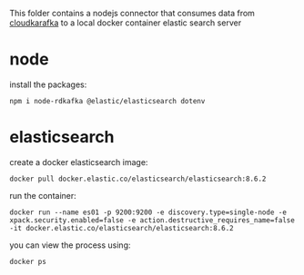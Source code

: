 This folder contains a nodejs connector that consumes data from [cloudkarafka](https://www.cloudkarafka.com/) to a local docker container elastic search server
# node
install the packages:
```
npm i node-rdkafka @elastic/elasticsearch dotenv
```
# elasticsearch

create a docker elasticsearch image:
```
docker pull docker.elastic.co/elasticsearch/elasticsearch:8.6.2
```

run the container:
```
docker run --name es01 -p 9200:9200 -e discovery.type=single-node -e xpack.security.enabled=false -e action.destructive_requires_name=false -it docker.elastic.co/elasticsearch/elasticsearch:8.6.2
```
you can view the process using:
```
docker ps
```
